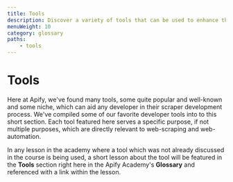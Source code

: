 ```yaml
---
title: Tools
description: Discover a variety of tools that can be used to enhance the scraper development process, or even unlock doors to new scraping possibilities.
menuWeight: 10
category: glossary
paths:
    - tools
---
```


# [](#tools) Tools

Here at Apify, we've found many tools, some quite popular and well-known and some niche, which can aid any developer in their scraper development process. We've compiled some of our favorite developer tools into to this short section. Each tool featured here serves a specific purpose, if not multiple purposes, which are directly relevant to web-scraping and web-automation.

In any lesson in the academy where a tool which was not already discussed in the course is being used, a short lesson about the tool will be featured in the **Tools** section right here in the Apify Academy's **Glossary** and referenced with a link within the lesson.
